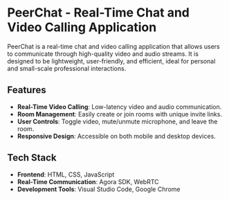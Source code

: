 # PeerChat - Real-Time Chat and Video Calling Application

PeerChat is a real-time chat and video calling application that allows users to communicate through high-quality video and audio streams. It is designed to be lightweight, user-friendly, and efficient, ideal for personal and small-scale professional interactions.

## Features

- **Real-Time Video Calling**: Low-latency video and audio communication.
- **Room Management**: Easily create or join rooms with unique invite links.
- **User Controls**: Toggle video, mute/unmute microphone, and leave the room.
- **Responsive Design**: Accessible on both mobile and desktop devices.

## Tech Stack

- **Frontend**: HTML, CSS, JavaScript
- **Real-Time Communication**: Agora SDK, WebRTC
- **Development Tools**: Visual Studio Code, Google Chrome



 
